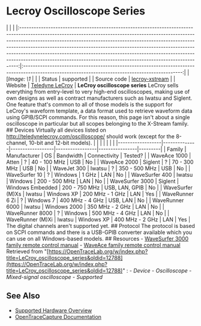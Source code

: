 # Lecroy Oscilloscope Series
| | | |:-----------------------------------------------------------------------------------------------------------------------------------------------------------------------------------------------------------------------------------------------------------------------------------------------------------------------------------------------------------------------------------------------------------------------------------------------------------------------------------:|:------------------------------------------------------------------------------------------------------------------------------------------------:| | [*Image: \1* | | | Status | supported | | Source code | [lecroy-xstream](http://github.com/OpenTraceLab/?p=OpenTraceCapture.git;a=tree;f=src/hardware/lecroy-xstream) | | Website | [Teledyne LeCroy](http://teledynelecroy.com/oscilloscope/) | **LeCroy oscilloscope series** LeCroy sells everything from entry-level to very high-end oscilloscopes, making use of own designs as well as contract manufacturers such as Iwatsu and Siglent. One feature that's common to all of those models is the support for LeCroy's waveform template, a data format used to retrieve waveform data using GPIB/SCPI commands. For this reason, this page isn't about a single oscilloscope in particular but all scopes belonging to the X-Stream family. ## Devices Virtually all devices listed on <http://teledynelecroy.com/oscilloscope/> should work (except for the 8-channel, 10-bit and 12-bit models). | | | | | | | |------------------|--------------|------------------|-----------------|----------------|---------| | Family | Manufacturer | OS | Bandwidth | Connectivity | Tested? | | WaveAce 1000 | Atten | ? | 40 - 100 MHz | USB | No | | WaveAce 2000 | Siglent | ? | 70 - 300 MHz | USB | No | | WaveJet 300 | Iwatsu | ? | 350 - 500 MHz | USB | No | | WaveSurfer 10 | ? | Windows | 1 GHz | LAN | No | | WaveSurfer 400 | Iwatsu | Windows | 200 - 500 MHz | LAN | No | | WaveSurfer 3000 | Siglent | Windows Embedded | 200 - 750 MHz | USB, LAN, GPIB | No | | WaveSurfer (M)Xs | Iwatsu | Windows XP | 200 MHz - 1 GHz | LAN | Yes | | WaveRunner 6 Zi | ? | Windows 7 | 400 MHz - 4 GHz | USB, LAN | No | | WaveRunner 6000 | Iwatsu | Windows 2000 | 350 MHz - 2 GHz | LAN | No | | WaveRunner 8000 | ? | Windows | 500 MHz - 4 GHz | LAN | No | | WaveRunner (M)Xi | Iwatsu | Windows XP | 400 MHz - 2 GHz | LAN | Yes | The digital channels aren't supported yet. ## Protocol The protocol is based on SCPI commands and there is a USB-GPIB converter available which you can use on all Windows-based models. ## Resources \- [WaveSurfer 3000 family remote control manual](http://teledynelecroy.com/doc/docview.aspx?id=9905) \- [WaveAce family remote control manual](http://cdn.teledynelecroy.com/files/manuals/wa1k2k_remote-control_manual.pdf)
Retrieved from "[https://OpenTraceLab.org/w/index.php?title=LeCroy_oscilloscope_series&oldid=12788](https://OpenTraceLab.org/w/index.php?title=LeCroy_oscilloscope_series&oldid=12788)"
: \- *Device* \- *Oscilloscope* \- *Mixed-signal oscilloscope* \- *Supported*
## See Also
- [Supported Hardware Overview](../supported-hardware.md)
- [OpenTraceCapture Documentation](../../opentracecapture/overview.md)
